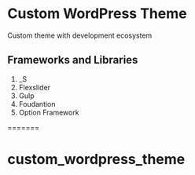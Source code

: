 Custom WordPress Theme
===
Custom theme with development ecosystem


Frameworks and Libraries
---------------

1. _S
2. Flexslider
3. Gulp
4. Foudantion
5. Option Framework

=======
# custom_wordpress_theme

